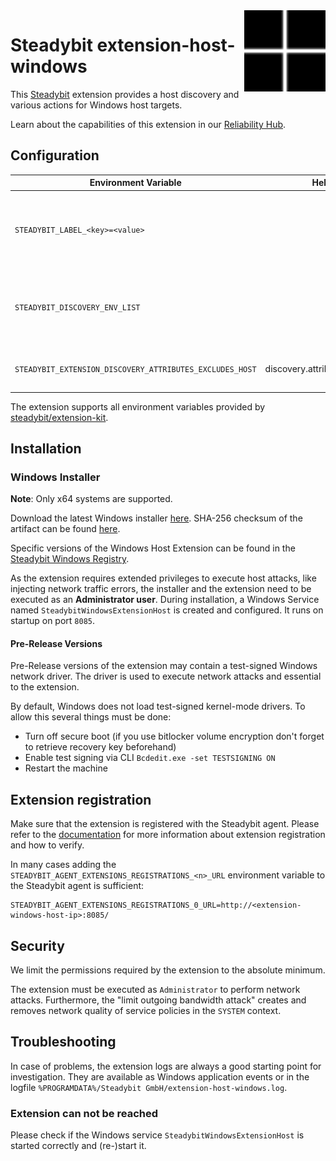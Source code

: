<img src="./logo.svg" height="130" align="right" alt="Host logo">

# Steadybit extension-host-windows

This [Steadybit](https://www.steadybit.com/) extension provides a host discovery and various actions for Windows host targets.

Learn about the capabilities of this extension in our [Reliability Hub](https://hub.steadybit.com/extension/com.steadybit.extension_host_windows).

## Configuration

| Environment Variable                                     | Helm value                         | Meaning                                                                                                                                                                                                                       | Required | Default |
|----------------------------------------------------------|------------------------------------|-------------------------------------------------------------------------------------------------------------------------------------------------------------------------------------------------------------------------------|----------|---------|
| `STEADYBIT_LABEL_<key>=<value>`                          |                                    | Environment variables starting with `STEADYBIT_LABEL_` will be added to discovered targets' attributes. <br>**Example:** `STEADYBIT_LABEL_TEAM=Fullfillment` adds to each discovered target the attribute `team=Fullfillment` | no       |         |
| `STEADYBIT_DISCOVERY_ENV_LIST`                           |                                    | List of environment variables to be evaluated and added to discovered targets' attributes. <br> **Example:** `STEADYBIT_DISCOVERY_ENV_LIST=STAGE` adds to each target the attribute `stage=<value of $STAGE>`                 | no       |         |
| `STEADYBIT_EXTENSION_DISCOVERY_ATTRIBUTES_EXCLUDES_HOST` | discovery.attributes.excludes.host | List of Target Attributes which will be excluded during discovery. Checked by key equality and supporting trailing "*"                                                                                                        | false    |         |

The extension supports all environment variables provided by [steadybit/extension-kit](https://github.com/steadybit/extension-kit#environment-variables).

## Installation

### Windows Installer

**Note**: Only x64 systems are supported.

Download the latest Windows installer [here](https://windows-registry.steadybit.com/steadybit-agent/windows-agent-latest.zip). SHA-256 checksum of the artifact can be found [here](https://windows-registry.steadybit.com/steadybit-extension-host-windows/windows-host-extension-latest.sha256).

Specific versions of the Windows Host Extension can be found in the [Steadybit Windows Registry](https://windows-registry.steadybit.com/#steadybit-extension-host-windows/).

As the extension requires extended privileges to execute host attacks, like injecting network traffic errors, the installer and the extension need to be executed as an **Administrator user**.
During installation, a Windows Service named `SteadybitWindowsExtensionHost` is created and configured. It runs on startup on port `8085`.

#### Pre-Release Versions

Pre-Release versions of the extension may contain a test-signed Windows network driver.
The driver is used to execute network attacks and essential to the extension.

By default, Windows does not load test-signed kernel-mode drivers. To allow this several things must be done:
- Turn off secure boot (if you use bitlocker volume encryption don't forget to retrieve recovery key beforehand)
- Enable test signing via CLI ```Bcdedit.exe -set TESTSIGNING ON```
- Restart the machine

## Extension registration

Make sure that the extension is registered with the Steadybit agent. Please refer to
the [documentation](https://docs.steadybit.com/install-and-configure/install-agent/extension-registration) for more
information about extension registration and how to verify.

In many cases adding the `STEADYBIT_AGENT_EXTENSIONS_REGISTRATIONS_<n>_URL` environment variable to the Steadybit agent is sufficient:

```shell
STEADYBIT_AGENT_EXTENSIONS_REGISTRATIONS_0_URL=http://<extension-windows-host-ip>:8085/
```

## Security

We limit the permissions required by the extension to the absolute minimum.

The extension must be executed as `Administrator` to perform network attacks. Furthermore, the "limit outgoing bandwidth attack" creates and removes network quality of service policies in the `SYSTEM` context.

## Troubleshooting

In case of problems, the extension logs are always a good starting point for investigation. They are available as Windows application events or in the logfile `%PROGRAMDATA%/Steadybit GmbH/extension-host-windows.log`.

### Extension can not be reached

Please check if the Windows service `SteadybitWindowsExtensionHost` is started correctly and (re-)start it.
